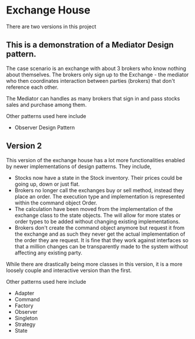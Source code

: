 # Exchange House

There are two versions in this project

## This is a demonstration of a Mediator Design pattern.
The case scenario is an exchange with about 3 brokers who know nothing about themselves.
The brokers only sign up to the Exchange - the mediator who then coordinates interaction between parties (brokers) that don't reference each other.
 
The Mediator can handles as many brokers that sign in and pass stocks sales and purchase among them.
 
Other patterns used here include
- Observer Design Pattern


## Version 2
This version of the exchange house has a lot more functionalities enabled by newer implementations of design patterns.
They include,
- Stocks now have a state in the Stock inventory. Their prices could be going up, down or just flat.
- Brokers no longer call the exchanges buy or sell method, instead they place an order. The execution type and implementation is represented within the command object Order.
- The calculation have been moved from the implementation of the exchange class to the state objects. The will allow for more states or order types to be added without changing existing implementations.
- Brokers don't create the command object anymore but request it from the exchange and as such they never get the actual implementation of the order they are request. It is fine that they work against interfaces so that a million changes can be transparently made to the system without affecting any existing party.

While there are drastically being more classes in this version, it is a more loosely couple and interactive version than the first.

Other patterns used here include
- Adapter 
- Command 
- Factory
- Observer 
- Singleton
- Strategy
- State